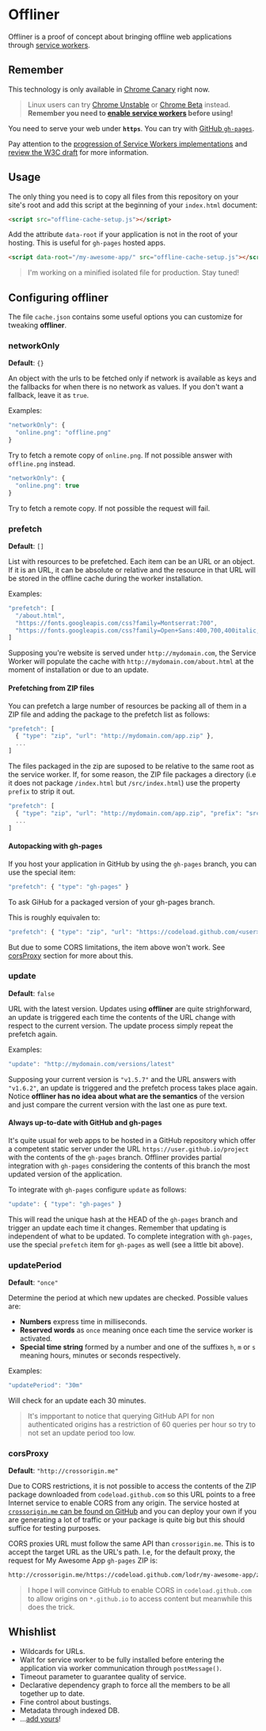 
# Offliner
Offliner is a proof of concept about bringing offline web applications through [service workers](http://www.html5rocks.com/en/tutorials/service-worker/introduction/?redirect_from_locale=ja).

## Remember

This technology is only available in [Chrome Canary](https://www.google.com/chrome/browser/canary.html) right now.

  > Linux users can try [Chrome Unstable](https://www.google.com/chrome/browser/desktop/index.html?platform=linux&extra=devchannel) or [Chrome Beta](https://www.google.com/chrome/browser/beta.html) instead. **Remember you need to [enable service workers](http://jakearchibald.com/2014/using-serviceworker-today/#in-canary-today) before using!**

You need to serve your web under **`https`**. You can try with [GitHub `gh-pages`](https://pages.github.com/).

Pay attention to the [progression of Service Workers implementations](https://jakearchibald.github.io/isserviceworkerready/) and [review the W3C draft](http://www.w3.org/TR/2014/WD-service-workers-20141118/) for more information.

## Usage

The only thing you need is to copy all files from this repository on your site's root and add this script at the beginning of your `index.html` document:

```html
<script src="offline-cache-setup.js"></script>
```

Add the attribute `data-root` if your application is not in the root of your hosting. This is useful for `gh-pages` hosted apps.

```html
<script data-root="/my-awesome-app/" src="offline-cache-setup.js"></script>
```

  > I'm working on a minified isolated file for production. Stay tuned!

## Configuring offliner

The file `cache.json` contains some useful options you can customize for tweaking **offliner**.

### networkOnly

**Default**: `{}`

An object with the urls to be fetched only if network is available as keys and the fallbacks for when there is no network as values. If you don't want a fallback, leave it as `true`.

Examples:

```js
"networkOnly": {
  "online.png": "offline.png"
}
```

Try to fetch a remote copy of `online.png`. If not possible answer with `offline.png` instead.

```js
"networkOnly": {
  "online.png": true
}
```

Try to fetch a remote copy. If not possible the request will fail.

### prefetch

**Default**: `[]`

List with resources to be prefetched. Each item can be an URL or an object. If it is an URL, it can be absolute or relative and the resource in that URL will be stored in the offline cache during the worker installation.

Examples:

```js
"prefetch": [
  "/about.html",
  "https://fonts.googleapis.com/css?family=Montserrat:700",
  "https://fonts.googleapis.com/css?family=Open+Sans:400,700,400italic,700italic"
]
```

Supposing you're website is served under `http://mydomain.com`, the Service Worker will populate the cache with `http://mydomain.com/about.html` at the moment of installation or due to an update.

#### Prefetching from ZIP files

You can prefetch a large number of resources be packing all of them in a ZIP file and adding the package to the prefetch list as follows:

```js
"prefetch": [
  { "type": "zip", "url": "http://mydomain.com/app.zip" },
  ...
]
```

The files packaged in the zip are suposed to be relative to the same root as the service worker. If, for some reason, the ZIP file packages a directory (i.e it does not package `/index.html` but `/src/index.html`) use the property `prefix` to strip it out.

```js
"prefetch": [
  { "type": "zip", "url": "http://mydomain.com/app.zip", "prefix": "src" },
  ...
]
```

#### Autopacking with gh-pages

If you host your application in GitHub by using the `gh-pages` branch, you can use the special item:

```js
"prefetch": { "type": "gh-pages" }
```

To ask GiHub for a packaged version of your gh-pages branch.

This is roughly equivalen to:

```js
"prefetch": { "type": "zip", "url": "https://codeload.github.com/<user>/<repo>/zip/gh-pages", "prefix": "gh-pages-<repo>/" }
```

But due to some CORS limitations, the item above won't work. See [corsProxy](#corsProxy) section for more about this.

### update

**Default**: `false`

URL with the latest version. Updates using **offliner** are quite strighforward, an update is triggered each time the contents of the URL change with respect to the current version. The update process simply repeat the prefetch again.

Examples:

```js
"update": "http://mydomain.com/versions/latest"
```

Supposing your current version is `"v1.5.7"` and the URL answers with `"v1.6.2"`, an update is triggered and the prefetch process takes place again. Notice **offliner has no idea about what are the semantics** of the version and just compare the current version with the last one as pure text.

#### Always up-to-date with GitHub and gh-pages

It's quite usual for web apps to be hosted in a GitHub repository which offer a competent static server under the URL `https://user.github.io/project` with the contents of the `gh-pages` branch. Offliner provides partial integration with `gh-pages` considering the contents of this branch the most updated version of the application.

To integrate with `gh-pages` configure `update` as follows:

```js
"update": { "type": "gh-pages" }
```

This will read the unique hash at the HEAD of the `gh-pages` branch and trigger an update each time it changes. Remember that updating is independent of what to be updated. To complete integration with `gh-pages`, use the special `prefetch` item for `gh-pages` as well (see a little bit above).

### updatePeriod

**Default**: `"once"`

Determine the period at which new updates are checked. Possible values are:

  * **Numbers** express time in milliseconds.
  * **Reserved words** as `once` meaning once each time the service worker is activated.
  * **Special time string** formed by a number and one of the suffixes `h`, `m` or `s` meaning hours, minutes or seconds respectively.

Examples:

```js
"updatePeriod": "30m"
```

Will check for an update each 30 minutes.
  
  > It's impportant to notice that querying GitHub API for non authenticated origins has a restriction of 60 queries per hour so try to not set an update period too low.

### corsProxy

**Default**: `"http://crossorigin.me"`

Due to CORS restrictions, it is not possible to access the contents of the ZIP package downloaded from `codeload.github.com` so this URL points to a free Internet service to enable CORS from any origin. The service hosted at [`crossorigin.me` can be found on GitHub](https://github.com/technoboy10/crossorigin.me) and you can deploy your own if you are generating a lot of traffic or your package is quite big but this should suffice for testing purposes.

CORS proxies URL must follow the same API than `crossorigin.me`. This is to accept the target URL as the URL's path. I.e, for the default proxy, the request for My Awesome App `gh-pages` ZIP is:

```bash
http://crossorigin.me/https://codeload.github.com/lodr/my-awesome-app/zip/gh-pages
```

  > I hope I will convince GitHub to enable CORS in `codeload.github.com` to allow origins on `*.github.io` to access content but meanwhile this does the trick.

## Whishlist

  * Wildcards for URLs.
  * Wait for service worker to be fully installed before entering the application via worker communication through `postMessage()`.
  * Timeout parameter to guarantee quality of service.
  * Declarative dependency graph to force all the members to be all together up to date.
  * Fine control about bustings.
  * Metadata through indexed DB.
  * ...[add yours](https://github.com/lodr/offliner/issues/new)!
